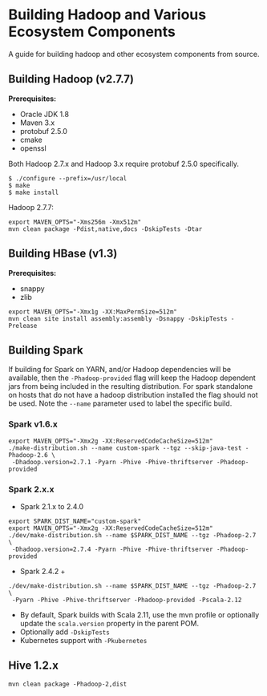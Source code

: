 
Building Hadoop and Various Ecosystem Components
================================================

 A guide for building hadoop and other ecosystem components from source.

## Building Hadoop (v2.7.7)

**Prerequisites:**
 * Oracle JDK 1.8
 * Maven 3.x
 * protobuf 2.5.0
 * cmake
 * openssl

Both Hadoop 2.7.x and Hadoop 3.x require protobuf 2.5.0 specifically.
```
$ ./configure --prefix=/usr/local
$ make
$ make install
```

Hadoop 2.7.7:
```
export MAVEN_OPTS="-Xms256m -Xmx512m"
mvn clean package -Pdist,native,docs -DskipTests -Dtar
```

## Building HBase (v1.3)

**Prerequisites:**
  * snappy
  * zlib

```
export MAVEN_OPTS="-Xmx1g -XX:MaxPermSize=512m"
mvn clean site install assembly:assembly -Dsnappy -DskipTests -Prelease
```

## Building Spark

 If building for Spark on YARN, and/or Hadoop dependencies will be available, then
the `-Phadoop-provided` flag will keep the Hadoop dependent jars from being included
in the resulting distribution. For spark standalone on hosts that do not have a hadoop
distribution installed the flag should not be used.  Note the `--name` parameter used
to label the specific build.

### Spark v1.6.x
```
export MAVEN_OPTS="-Xmx2g -XX:ReservedCodeCacheSize=512m"
./make-distribution.sh --name custom-spark --tgz --skip-java-test -Phadoop-2.6 \
 -Dhadoop.version=2.7.1 -Pyarn -Phive -Phive-thriftserver -Phadoop-provided
```

### Spark 2.x.x

* Spark 2.1.x to 2.4.0
```
export SPARK_DIST_NAME="custom-spark"
export MAVEN_OPTS="-Xmx2g -XX:ReservedCodeCacheSize=512m"
./dev/make-distribution.sh --name $SPARK_DIST_NAME --tgz -Phadoop-2.7 \
 -Dhadoop.version=2.7.4 -Pyarn -Phive -Phive-thriftserver -Phadoop-provided
```

* Spark 2.4.2 +
```
./dev/make-distribution.sh --name $SPARK_DIST_NAME --tgz -Phadoop-2.7 \
 -Pyarn -Phive -Phive-thriftserver -Phadoop-provided -Pscala-2.12
```

* By default, Spark builds with Scala 2.11, use the mvn profile
  or optionally update the `scala.version` property in the parent POM.
* Optionally add `-DskipTests`
* Kubernetes support with `-Pkubernetes`


## Hive 1.2.x

```
mvn clean package -Phadoop-2,dist
```
